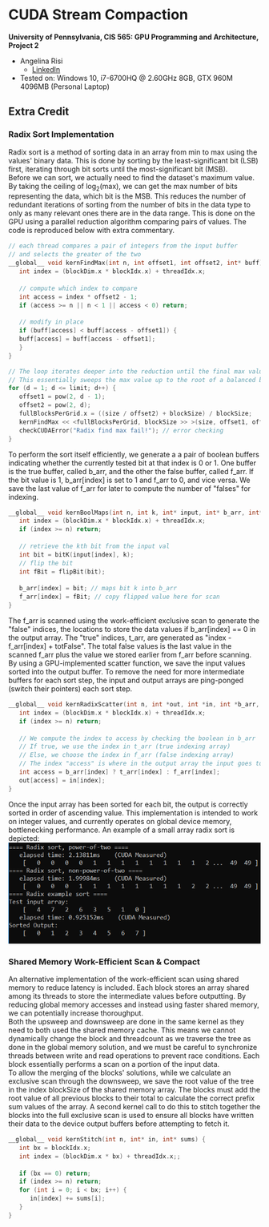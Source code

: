 CUDA Stream Compaction
======================

**University of Pennsylvania, CIS 565: GPU Programming and Architecture, Project 2**

* Angelina Risi
  * [LinkedIn](www.linkedin.com/in/angelina-risi)
* Tested on: Windows 10, i7-6700HQ @ 2.60GHz 8GB, GTX 960M 4096MB (Personal Laptop)
  
  
## Extra Credit

### Radix Sort Implementation

Radix sort is a method of sorting data in an array from min to max using the values' binary data. This is done by sorting by the least-significant bit (LSB) first, iterating through bit sorts until the most-significant bit (MSB).  
Before we can sort, we actually need to find the dataset's maximum value. By taking the ceiling of log<sub>2</sub>(max), we can get the max number of bits representing the data, which bit is the MSB. This reduces the number of redundant iterations of sorting from the number of bits in the data type to only as many relevant ones there are in the data range. This is done on the GPU using a parallel reduction algorithm comparing pairs of values. The code is reproduced below with extra commentary.  
  
```cpp
// each thread compares a pair of integers from the input buffer 
// and selects the greater of the two
__global__ void kernFindMax(int n, int offset1, int offset2, int* buff) {
   int index = (blockDim.x * blockIdx.x) + threadIdx.x;
   
   // compute which index to compare
   int access = index * offset2 - 1;
   if (access >= n || n < 1 || access < 0) return;

   // modify in place
   if (buff[access] < buff[access - offset1]) {
   buff[access] = buff[access - offset1];
   }
}
```
```cpp
// The loop iterates deeper into the reduction until the final max value is sorted to the end
// This essentially sweeps the max value up to the root of a balanced binary tree
for (d = 1; d <= limit; d++) {
   offset1 = pow(2, d - 1);
   offset2 = pow(2, d);
   fullBlocksPerGrid.x = ((size / offset2) + blockSize) / blockSize;
   kernFindMax << <fullBlocksPerGrid, blockSize >> >(size, offset1, offset2, max_arr);
   checkCUDAError("Radix find max fail!"); // error checking
}
```  
  
To perform the sort itself efficiently, we generate a a pair of boolean buffers indicating whether the currently tested bit at that index is 0 or 1. One buffer is the true buffer, called b_arr, and the other the false buffer, called f_arr. If the bit value is 1, b_arr[index] is set to 1 and f_arr to 0, and vice versa. We save the last value of f_arr for later to compute the number of "falses" for indexing.  
  
```cpp
__global__ void kernBoolMaps(int n, int k, int* input, int* b_arr, int* f_arr) {
   int index = (blockDim.x * blockIdx.x) + threadIdx.x;
   if (index >= n) return;
 
   // retrieve the kth bit from the input val
   int bit = bitK(input[index], k);
   // flip the bit
   int fBit = flipBit(bit);

   b_arr[index] = bit; // maps bit k into b_arr
   f_arr[index] = fBit; // copy flipped value here for scan
}
```  
  
The f_arr is scanned using the work-efficient exclusive scan to generate the "false" indices, the locations to store the data values if b_arr[index] == 0 in the output array. The "true" indices, t_arr, are generated as "index - f_arr[index] + totFalse". The total false values is the last value in the scanned f_arr plus the value we stored earlier from f_arr before scanning. By using a GPU-implemented scatter function, we save the input values sorted into the output buffer. To remove the need for more intermediate buffers for each sort step, the input and output arrays are ping-ponged (switch their pointers) each sort step.  
  
```cpp
__global__ void kernRadixScatter(int n, int *out, int *in, int *b_arr, int *f_arr, int *t_arr) {
   int index = (blockDim.x * blockIdx.x) + threadIdx.x;
   if (index >= n) return;
   
   // We compute the index to access by checking the boolean in b_arr
   // If true, we use the index in t_arr (true indexing array)
   // Else, we choose the index in f_arr (false indexing array)
   // The index "access" is where in the output array the input goes to.
   int access = b_arr[index] ? t_arr[index] : f_arr[index];
   out[access] = in[index];
}
```

Once the input array has been sorted for each bit, the output is correctly sorted in order of ascending value. This implementation is intended to work on integer values, and currently operates on global device memory, bottlenecking performance. An example of a small array radix sort is depicted:
![Radix Sort Example](/img/radix_example.PNG)
  
  
### Shared Memory Work-Efficient Scan & Compact
  
An alternative implementation of the work-efficient scan using shared memory to reduce latency is included. Each block stores an array shared among its threads to store the intermediate values before outputting. By reducing global memory accesses and instead using faster shared memory, we can potentially increase thoroughput.   
Both the upsweep and downsweep are done in the same kernel as they need to both used the shared memory cache. This means we cannot dynamically change the block and threadcount as we traverse the tree as done in the global memory solution, and we must be careful to synchronize threads between write and read operations to prevent race conditions. Each block essentially performs a scan on a portion of the input data.  
To allow the merging of the blocks' solutions, while we calculate an exclusive scan through the downsweep, we save the root value of the tree in the index blockSize of the shared memory array. 
The blocks must add the root value of all previous blocks to their total to calculate the correct prefix sum values of the array. A second kernel call to do this to stitch together the blocks into the full exclusive scan is used to ensure all blocks have written their data to the device output buffers before attempting to fetch it.  
  
```cpp
__global__ void kernStitch(int n, int* in, int* sums) {
   int bx = blockIdx.x;
   int index = (blockDim.x * bx) + threadIdx.x;;

   if (bx == 0) return;
   if (index >= n) return;
   for (int i = 0; i < bx; i++) {
      in[index] += sums[i];
   }
}
```  

